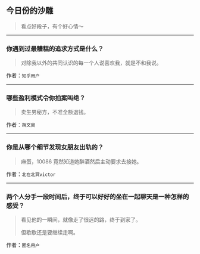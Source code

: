 ## 今日份的沙雕

> 看点好段子，有个好心情～


 
---

### 你遇到过最糟糕的追求方式是什么？

> 对除我以外的共同认识的每一个人说喜欢我，就是不和我说。


作者：`知乎用户`

---

### 哪些盈利模式令你拍案叫绝？

> 卖生男秘方，不准全额退钱。


作者：`胡文昊`

---

### 你是从哪个细节发现女朋友出轨的？

> 麻蛋，10086 竟然知道她醉酒然后主动要求去接她。


作者：`北在北冥victor`

---

### 两个人分手一段时间后，终于可以好好的坐在一起聊天是一种怎样的感受？

> 看见他的一瞬间，就像走了很远的路，终于到家了。
> 
> 但歇歇还是要继续走啊。


作者：`匿名用户`